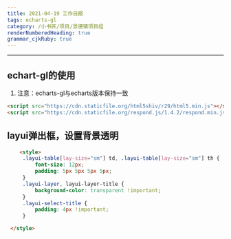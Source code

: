 ```yaml
---
title: 2021-04-19 工作日报
tags: echarts-gl
category: /小书匠/项目/景德镇项目组
renderNumberedHeading: true
grammar_cjkRuby: true
---
```

****
## echart-gl的使用
 1.  注意：echarts-gl与echarts版本保持一致
   ```html
   <script src="https://cdn.staticfile.org/html5shiv/r29/html5.min.js"></script>
   <script src="https://cdn.staticfile.org/respond.js/1.4.2/respond.min.js"></script>
   ```
## layui弹出框，设置背景透明
   ```html
       <style>
        .layui-table[lay-size="sm"] td, .layui-table[lay-size="sm"] th {
            font-size: 12px;
            padding: 5px 5px 5px 5px;
        }
        .layui-layer, layui-layer-title {
            background-color: transparent !important;
        }
        .layui-select-title {
            padding: 4px !important;
        }

    </style>
 ```

